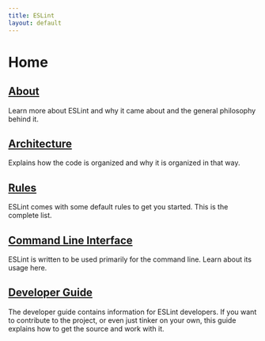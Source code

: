 ```yaml
---
title: ESLint
layout: default
---
```

# Home

## [About](about/)

Learn more about ESLint and why it came about and the general philosophy behind it.

## [Architecture](developer-guide/architecture.html)

Explains how the code is organized and why it is organized in that way.

## [Rules](rules/)

ESLint comes with some default rules to get you started. This is the complete list.

## [Command Line Interface](command-line-interface/)

ESLint is written to be used primarily for the command line. Learn about its usage here.

## [Developer Guide](developer-guide/)

The developer guide contains information for ESLint developers. If you want to contribute to the project, or even just tinker on your own, this guide explains how to get the source and work with it.
